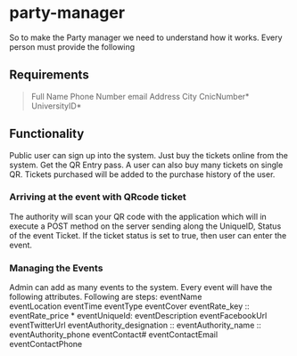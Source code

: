 # party-manager

So to make the Party manager we need to understand how it works. 
Every person must provide the following 
## Requirements
> Full Name 
>Phone Number
>email 
>Address 
>City 
>CnicNumber*
>UniversityID*



## Functionality 

Public user can sign up into the system. 
Just buy the tickets online from  the system. 
Get the QR Entry pass. 
A user can also buy many tickets on single QR. 
Tickets purchased will be added to the purchase history of the user. 


### Arriving at the event with QRcode ticket 

The authority will scan your QR code with the application which will in execute a POST method on the server sending along the UniqueID, Status of the event Ticket. 
If the ticket status is set to true, then user can enter the event. 



### Managing the Events 

Admin can add as many events to the system. 
Every event will have the following attributes.
Following are steps: 
 eventName  <br />
 eventLocation 
 eventTime 
 eventType 
 eventCover
 eventRate_key :: eventRate_price *
 eventUniqueId: 
 eventDescription
 eventFacebookUrl
 eventTwitterUrl
 eventAuthority_designation :: eventAuthority_name :: eventAuthority_phone 
 eventContact# 
 eventContactEmail
eventContactPhone 
